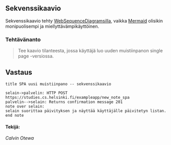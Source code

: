 ## Sekvenssikaavio

Sekvenssikaavio tehty [WebSequenceDiagramsilla](https://www.websequencediagrams.com/), vaikka [Mermaid](mermaid.live) olisikin monipuolisempi ja miellyttävämpikäyttöinen.

### **Tehtävänanto**

> Tee kaavio tilanteesta, jossa käyttäjä luo uuden muistiinpanon single page -versiossa.



## Vastaus

````
title SPA uusi muistiinpano -- sekvenssikaavio

selain->palvelin: HTTP POST https://studies.cs.helsinki.fi/exampleapp/new_note_spa
palvelin-->selain: Returns confirmation message 201
note over selain:
selain suorittaa päivityksen ja näyttää käyttäjälle päivitetyn listan.
end note
````

#### Tekijä:

_Calvin Otewa_